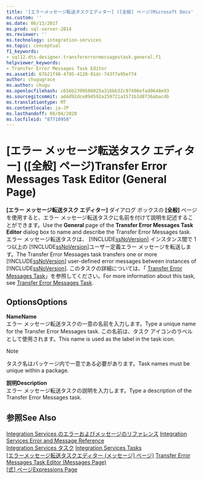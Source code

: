 ```yaml
---
title: '[エラーメッセージ転送タスクエディター] ([全般] ページ)Microsoft Docs'
ms.custom: ''
ms.date: 06/13/2017
ms.prod: sql-server-2014
ms.reviewer: ''
ms.technology: integration-services
ms.topic: conceptual
f1_keywords:
- sql12.dts.designer.transfererrormessagestask.general.f1
helpviewer_keywords:
- Transfer Error Messages Task Editor
ms.assetid: 67b21f48-4795-4128-81dc-743f7a95ef74
author: chugugrace
ms.author: chugu
ms.openlocfilehash: c656b2399586025a316bb32c97496efad0648e93
ms.sourcegitcommit: ad4d92dce894592a259721a1571b1d8736abacdb
ms.translationtype: MT
ms.contentlocale: ja-JP
ms.lasthandoff: 08/04/2020
ms.locfileid: "87710958"
---
```

# <a name="transfer-error-messages-task-editor-general-page"></a><span data-ttu-id="fda3e-102">[エラー メッセージ転送タスク エディター] ([全般] ページ)</span><span class="sxs-lookup"><span data-stu-id="fda3e-102">Transfer Error Messages Task Editor (General Page)</span></span>
  <span data-ttu-id="fda3e-103">**[エラー メッセージ転送タスク エディター]** ダイアログ ボックスの **[全般]** ページを使用すると、エラー メッセージ転送タスクに名前を付けて説明を記述することができます。</span><span class="sxs-lookup"><span data-stu-id="fda3e-103">Use the **General** page of the **Transfer Error Messages Task Editor** dialog box to name and describe the Transfer Error Messages task.</span></span> <span data-ttu-id="fda3e-104">エラー メッセージ転送タスクは、 [!INCLUDE[ssNoVersion](../includes/ssnoversion-md.md)] インスタンス間で 1 つ以上の [!INCLUDE[ssNoVersion](../includes/ssnoversion-md.md)]ユーザー定義エラー メッセージを転送します。</span><span class="sxs-lookup"><span data-stu-id="fda3e-104">The Transfer Error Messages task transfers one or more [!INCLUDE[ssNoVersion](../includes/ssnoversion-md.md)] user-defined error messages between instances of [!INCLUDE[ssNoVersion](../includes/ssnoversion-md.md)].</span></span> <span data-ttu-id="fda3e-105">このタスクの詳細については、「 [Transfer Error Messages Task](control-flow/transfer-error-messages-task.md)」を参照してください。</span><span class="sxs-lookup"><span data-stu-id="fda3e-105">For more information about this task, see [Transfer Error Messages Task](control-flow/transfer-error-messages-task.md).</span></span>  
  
## <a name="options"></a><span data-ttu-id="fda3e-106">Options</span><span class="sxs-lookup"><span data-stu-id="fda3e-106">Options</span></span>  
 <span data-ttu-id="fda3e-107">**Name**</span><span class="sxs-lookup"><span data-stu-id="fda3e-107">**Name**</span></span>  
 <span data-ttu-id="fda3e-108">エラー メッセージ転送タスクの一意の名前を入力します。</span><span class="sxs-lookup"><span data-stu-id="fda3e-108">Type a unique name for the Transfer Error Messages task.</span></span> <span data-ttu-id="fda3e-109">この名前は、タスク アイコンのラベルとして使用されます。</span><span class="sxs-lookup"><span data-stu-id="fda3e-109">This name is used as the label in the task icon.</span></span>  
  
> [!NOTE]  
>  <span data-ttu-id="fda3e-110">タスク名はパッケージ内で一意である必要があります。</span><span class="sxs-lookup"><span data-stu-id="fda3e-110">Task names must be unique within a package.</span></span>  
  
 <span data-ttu-id="fda3e-111">**説明**</span><span class="sxs-lookup"><span data-stu-id="fda3e-111">**Description**</span></span>  
 <span data-ttu-id="fda3e-112">エラー メッセージ転送タスクの説明を入力します。</span><span class="sxs-lookup"><span data-stu-id="fda3e-112">Type a description of the Transfer Error Messages task.</span></span>  
  
## <a name="see-also"></a><span data-ttu-id="fda3e-113">参照</span><span class="sxs-lookup"><span data-stu-id="fda3e-113">See Also</span></span>  
 <span data-ttu-id="fda3e-114">[Integration Services のエラーおよびメッセージのリファレンス](../../2014/integration-services/integration-services-error-and-message-reference.md) </span><span class="sxs-lookup"><span data-stu-id="fda3e-114">[Integration Services Error and Message Reference](../../2014/integration-services/integration-services-error-and-message-reference.md) </span></span>  
 <span data-ttu-id="fda3e-115">[Integration Services タスク](control-flow/integration-services-tasks.md) </span><span class="sxs-lookup"><span data-stu-id="fda3e-115">[Integration Services Tasks](control-flow/integration-services-tasks.md) </span></span>  
 <span data-ttu-id="fda3e-116">[[エラーメッセージ転送タスクエディター &#40;メッセージ] ページ&#41;](../../2014/integration-services/transfer-error-messages-task-editor-messages-page.md) </span><span class="sxs-lookup"><span data-stu-id="fda3e-116">[Transfer Error Messages Task Editor &#40;Messages Page&#41;](../../2014/integration-services/transfer-error-messages-task-editor-messages-page.md) </span></span>  
 <span data-ttu-id="fda3e-117">[[式] ページ](expressions/expressions-page.md)</span><span class="sxs-lookup"><span data-stu-id="fda3e-117">[Expressions Page](expressions/expressions-page.md)</span></span>  
  
  
